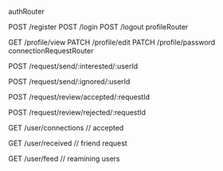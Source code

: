 authRouter

POST /register
POST /login
POST /logout
profileRouter

GET /profile/view
PATCH /profile/edit
PATCH /profile/password
connectionRequestRouter

POST /request/send/:interested/:userId

POST /request/send/:ignored/:userId

POST /request/review/accepted/:requestId

POST /request/review/rejected/:requestId

GET /user/connections // accepted

GET /user/received // friend request

GET /user/feed // reamining users 